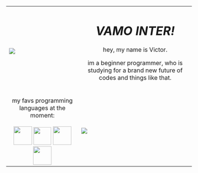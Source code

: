 <table>
  <tr>
    <td><img src="https://media3.giphy.com/media/26u8zjhM87ZpbwOkg/giphy.gif?cid=6c09b952cg9n52wfyyifl6ts0p3sn79eknzxz5k2icxu0wfa&ep=v1_gifs_search&rid=giphy.gif&ct=g"></td>
<td><div align="center">
<h1><b><em>VAMO INTER!</em></b></h1>
<p>hey, my name is Victor.</p>
<p>im a beginner programmer, who is studying for a brand new future of codes and things like that.</p>
<br>
</div></td>
  <tr>
  <td align="center">my favs programming languages at the moment:<br><br>
    <a href="https://www.w3schools.com/html/html_tables.asp" target="_blank"><img src="https://icones.pro/wp-content/uploads/2021/05/icone-html-jaune.png" width= 50 heigh= 50/></a>
     <a href="https://www.w3schools.com/css/css_examples.asp" target="_blank"><img src="https://cdn.iconscout.com/icon/free/png-256/free-css3-logo-icon-download-in-svg-png-gif-file-formats--css-wordmark-programming-langugae-language-pack-logos-icons-1175238.png" width= 48 heigh= 48/></a>
     <a href="https://www.w3schools.com/python/python_intro.asp" target="_blank"><img src="https://images.icon-icons.com/112/PNG/512/python_18894.png" width= 50 heigh= 50/></a>
     <a href="https://www.java.com/pt-BR/" target="_blank"><img src="https://www.google.com/url?sa=i&url=https%3A%2F%2Fwww.reddit.com%2Fr%2Fjava%2Fcomments%2F1fhzfid%2Fupcoming_java_23_launch_stream%2F%3Ftl%3Dpt-br&psig=AOvVaw0QnusAkSnEp3g1C40_nGke&ust=1751735963878000&source=images&cd=vfe&opi=89978449&ved=0CBQQjRxqFwoTCPDijZHbo44DFQAAAAAdAAAAABAW" width= 50 heigh= 50/></a>
  </td>
    <td>
      <img src="https://i.pinimg.com/originals/64/2d/fc/642dfc55b110caf6abb80528dbc6b6b4.gif">
    </td>
  </tr>
  </tr>
</table>
